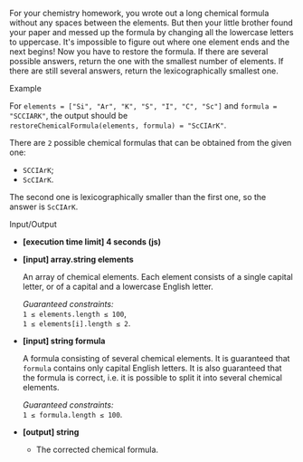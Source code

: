 
For your chemistry homework, you wrote out a long chemical formula without any spaces between the elements. But then your little brother found your paper and messed up the formula by changing all the lowercase letters to uppercase. It's impossible to figure out where one element ends and the next begins! Now you have to restore the formula. If there are several possible answers, return the one with the smallest number of elements. If there are still several answers, return the  lexicographically smallest  one.

Example

For  `elements = ["Si", "Ar", "K", "S", "I", "C", "Sc"]`  and  `formula = "SCCIARK"`, the output should be  
`restoreChemicalFormula(elements, formula) = "ScCIArK"`.

There are  `2`  possible chemical formulas that can be obtained from the given one:

-   `SCCIArK`;
-   `ScCIArK`.

The second one is lexicographically smaller than the first one, so the answer is  `ScCIArK`.

Input/Output

-   **[execution time limit] 4 seconds (js)**
    
-   **[input] array.string elements**
    
    An array of chemical elements. Each element consists of a single capital letter, or of a capital and a lowercase English letter.
    
    _Guaranteed constraints:_  
    `1 ≤ elements.length ≤ 100`,  
    `1 ≤ elements[i].length ≤ 2`.
    
-   **[input] string formula**
    
    A formula consisting of several chemical elements. It is guaranteed that  `formula`  contains only capital English letters. It is also guaranteed that the formula is correct, i.e. it is possible to split it into several chemical elements.
    
    _Guaranteed constraints:_  
    `1 ≤ formula.length ≤ 100`.
    
-   **[output] string**
    
    -   The corrected chemical formula.